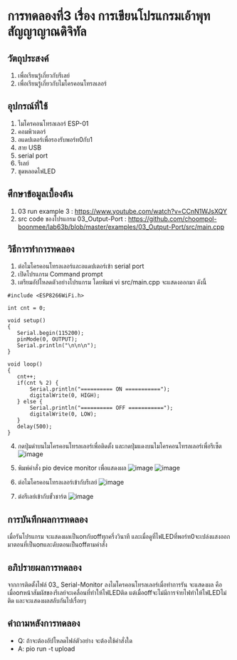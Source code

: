 # การทดลองที่3 เรื่อง การเขียนโปรแกรมเอ้าพุทสัญญาญาณดิจิทัล
## วัตถุประสงค์
1. เพื่อเรียนรู้เกี่ยวกับรีเลย์
2. เพื่อเรียนรู้เกี่ยวกับไมโครคอนโทรลเลอร์
## อุปกรณ์ที่ใช้
1. ไมโครคอนโทรล​เลอร์ ESP-01
2. คอมพิวเตอร์
3. อแดปเตอร์เพื่อรองรับพอร์ท0กับ1
4. สาย USB
5. serial port
6. รีเลย์
7. ชุดหลอดไฟLED
## ศึกษาข้อมูลเบื้องต้น
1. 03 run example 3 : https://www.youtube.com/watch?v=CCnN1WJsXQY
2. src code ของโปรแกรม 03_Output-Port : https://github.com/choompol-boonmee/lab63b/blob/master/examples/03_Output-Port/src/main.cpp
## วิธีการทำการทดลอง
1. ต่อไมโครคอนโทรล​เลอร์และอแดปเตอร์เข้า serial port
2. เปิดโปรแกรม Command prompt
3. เตรียมอัปโหลดตัวอย่างโปรแกรม โดยพิมพ์ vi src/main.cpp จะแสดงออกมา ดังนี้ 
 ```#include <Arduino.h>
#include <ESP8266WiFi.h>

int cnt = 0;

void setup()
{
	Serial.begin(115200);
	pinMode(0, OUTPUT);
	Serial.println("\n\n\n");
}

void loop()
{
	cnt++;
	if(cnt % 2) {
		Serial.println("========== ON ===========");
		digitalWrite(0, HIGH);
	} else {
		Serial.println("========== OFF ===========");
		digitalWrite(0, LOW);
	}
	delay(500);
}
```
4. กดปุ่มดำบนไมโครคอนโทรล​เลอร์เพื่อติดตั้ง และกดปุ่มแดงบนไมโครคอนโทรล​เลอร์เพื่อรีเซ็ต 
![image](https://user-images.githubusercontent.com/80880047/112281039-353d1a00-8cb8-11eb-8d1d-befe0bd8d1d7.png)

5. พิมพ์คำสั่ง pio device monitor เพื่อแสดงผล   ![image](https://user-images.githubusercontent.com/80880047/112282021-476b8800-8cb9-11eb-87fb-5511e8b21f97.png)
![image](https://user-images.githubusercontent.com/80880047/112284880-4ab44300-8cbc-11eb-90bf-5973ea5bb7b6.png)


6. ต่อไมโครคอนโทรลเลอร์เข้ากับรีเลย์   ![image](https://user-images.githubusercontent.com/80880047/112281797-0a9f9100-8cb9-11eb-899a-b55be324b779.png)

7. ต่อรีเลย์เข้ากับขั้วชาร์ต  ![image](https://user-images.githubusercontent.com/80880047/112281824-125f3580-8cb9-11eb-941f-d78450483228.png)


## การบันทึกผลการทดลอง
เมื่อรันโปรแกรม จะแสดงผลเป็นonกับoffทุกครึ่งวินาที และเมื่อดูที่ไฟLEDที่พอร์ท0จะเปล่งแสงออกมาตอนที่เป็นonและดับตอนเป็นoffตามคำสั่ง
## อภิปรายผลการทดลอง
จากการติดตั้งไฟล์ 03_ Serial-Monitor ลงไมโครคอนโทรลเลอร์เมื่อทำการรัน จะแสดงผล คือเมื่อonหน้าสัมผัสของรีเลย์จะเคลื่อนที่ทำให้ไฟLEDติด แต่เมื่อoffจะไม่มีการจ่ายไฟทำให้ไฟLEDไม่ติด และจะแสดงผลสลับกันไปเรื่อยๆ
## คำถามหลังการทดลอง
* Q: ถ้าจะต้องอัปโหลดไฟล์ตัวอย่าง จะต้องใช้คำสั่งใด
* A: pio run -t upload
